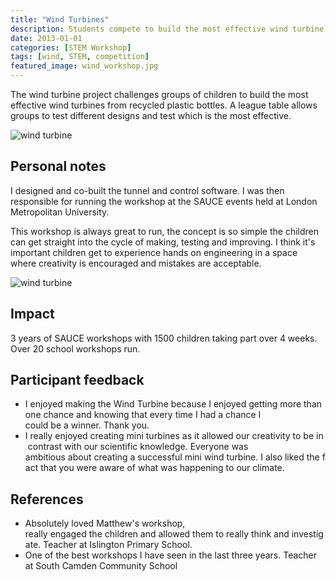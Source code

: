 ```yaml
---
title: "Wind Turbines"
description: Students compete to build the most effective wind turbine
date: 2013-01-01
categories: [STEM Workshop]
tags: [wind, STEM, competition]
featured_image: wind_workshop.jpg
---
```


The wind turbine project challenges groups of children to build the most effective wind turbines from recycled plastic bottles. A league table allows groups to test different designs and test which is the most effective.

![wind turbine](/wind_workshop.jpg)

## Personal notes

I designed and co-built the tunnel and control software. I was then responsible for running the workshop at the SAUCE events held at London Metropolitan University.

This workshop is always great to run, the concept is so simple the children can
get straight into the cycle of making, testing and improving. I think it's
important children get to experience hands on engineering in a space where
creativity is encouraged and mistakes are acceptable.

![wind turbine](/wind_post_workshop.jpg)

## Impact

3 years of SAUCE workshops with 1500 children taking part over 4 weeks. Over 20 school workshops run.

## Participant feedback

* I enjoyed making the Wind Turbine because I enjoyed getting more than one chance and knowing that every time I had a chance I could be a winner. Thank you.
* I really enjoyed creating mini turbines as it allowed our creativity to be in contrast with our scientific knowledge. Everyone was ambitious about creating a successful mini wind turbine. I also liked the fact that you were aware of what was happening to our climate.

## References

* Absolutely loved Matthew's workshop, really engaged the children and allowed them to really think and investigate. Teacher at Islington Primary School.
* One of the best workshops I have seen in the last three years. Teacher at South Camden Community School
